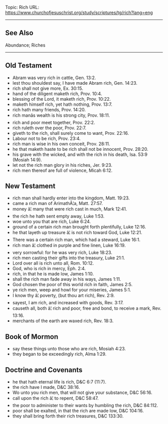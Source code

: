 Topic: Rich
URL: https://www.churchofjesuschrist.org/study/scriptures/tg/rich?lang=eng

---

## See Also

Abundance; Riches

---

## Old Testament

- Abram was very rich in cattle, Gen. 13:2.
- lest thou shouldest say, I have made Abram rich, Gen. 14:23.
- rich shall not give more, Ex. 30:15.
- hand of the diligent maketh rich, Prov. 10:4.
- blessing of the Lord, it maketh rich, Prov. 10:22.
- maketh himself rich, yet hath nothing, Prov. 13:7.
- rich hath many friends, Prov. 14:20.
- rich manâs wealth is his strong city, Prov. 18:11.
- rich and poor meet together, Prov. 22:2.
- rich ruleth over the poor, Prov. 22:7.
- giveth to the rich, shall surely come to want, Prov. 22:16.
- Labour not to be rich, Prov. 23:4.
- rich man is wise in his own conceit, Prov. 28:11.
- he that maketh haste to be rich shall not be innocent, Prov. 28:20.
- his grave with the wicked, and with the rich in his death, Isa. 53:9 (Mosiah 14:9).
- let not the rich man glory in his riches, Jer. 9:23.
- rich men thereof are full of violence, Micah 6:12.

## New Testament

- rich man shall hardly enter into the kingdom, Matt. 19:23.
- came a rich man of ArimathÃ¦a, Matt. 27:57.
- money â¦ many that were rich cast in much, Mark 12:41.
- the rich he hath sent empty away, Luke 1:53.
- woe unto you that are rich, Luke 6:24.
- ground of a certain rich man brought forth plentifully, Luke 12:16.
- he that layeth up treasure â¦ is not rich toward God, Luke 12:21.
- There was a certain rich man, which had a steward, Luke 16:1.
- rich man â¦ clothed in purple and fine linen, Luke 16:19.
- very sorrowful: for he was very rich, Luke 18:23.
- rich men casting their gifts into the treasury, Luke 21:1.
- Lord over all is rich unto all, Rom. 10:12.
- God, who is rich in mercy, Eph. 2:4.
- rich, in that he is made low, James 1:10.
- shall the rich man fade away in his ways, James 1:11.
- God chosen the poor of this world rich in faith, James 2:5.
- ye rich men, weep and howl for your miseries, James 5:1.
- I know thy â¦ poverty, (but thou art rich), Rev. 2:9.
- sayest, I am rich, and increased with goods, Rev. 3:17.
- causeth all, both â¦ rich and poor, free and bond, to receive a mark, Rev. 13:16.
- merchants of the earth are waxed rich, Rev. 18:3.

## Book of Mormon

- say these things unto those who are rich, Mosiah 4:23.
- they began to be exceedingly rich, Alma 1:29.

## Doctrine and Covenants

- he that hath eternal life is rich, D&C 6:7 (11:7).
- the rich have I made, D&C 38:16.
- Wo unto you rich men, that will not give your substance, D&C 56:16.
- call upon the rich â¦ to repent, D&C 58:47.
- the poor to administer to their wants by humbling the rich, D&C 84:112.
- poor shall be exalted, in that the rich are made low, D&C 104:16.
- they shall bring forth their rich treasures, D&C 133:30.

